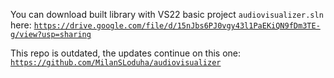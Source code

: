 You can download built library with VS22 basic project <code>audiovisualizer.sln</code> 
here: <code>https://drive.google.com/file/d/15nJbs6PJ0vgy43l1PaEKiQN9fDm3TE-g/view?usp=sharing</code>

This repo is outdated, the updates continue on this one: <code>https://github.com/MilanSLoduha/audiovisualizer</code>
